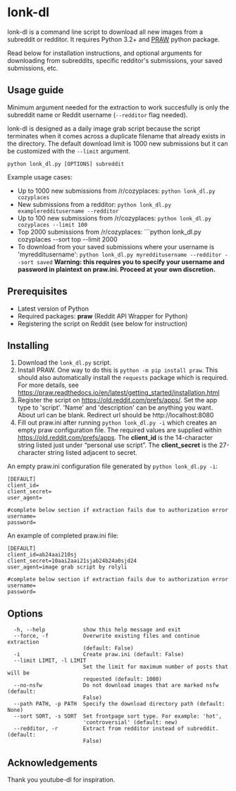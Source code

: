 # lonk-dl

lonk-dl is a command line script to download all new images from a subreddit or redditor. It requires Python 3.2+ and [PRAW](https://praw.readthedocs.io/en/latest/) python package.

Read below for installation instructions, and optional arguments for downloading from subreddits, specific redditor's submissions, your saved submissions, etc.


## Usage guide

Minimum argument needed for the extraction to work succesfully is only the subreddit name or Reddit username (```--redditor``` flag needed).

lonk-dl is designed as a daily image grab script because the script terminates when it comes across a duplicate filename that already exists in the directory. The default download limit is 1000 new submissions but it can be customized with the ```--limit``` argument.

```python lonk_dl.py [OPTIONS] subreddit```

Example usage cases:
* Up to 1000 new submissions from /r/cozyplaces: ```python lonk_dl.py cozyplaces```
* New submissions from a redditor: ```python lonk_dl.py exampleredditusername --redditor```
* Up to 100 new submissions from /r/cozyplaces: ```python lonk_dl.py cozyplaces --limit 100```
* Top 2000 submissions from /r/cozyplaces: ```python lonk_dl.py cozyplaces --sort top --limit 2000
* To download from your saved submissions where your username is 'myredditusername': ```python lonk_dl.py myredditusername --redditor --sort saved``` **Warning: this requires you to specify your username and password in plaintext on praw.ini. Proceed at your own discretion.**

## Prerequisites

* Latest version of Python
* Required packages: **praw** (Reddit API Wrapper for Python)
* Registering the script on Reddit (see below for instruction)

## Installing

1. Download the ```lonk_dl.py``` script.
2. Install PRAW. One way to do this is ```python -m pip install praw```. This should also automatically install the ```requests``` package which is required. For more details, see https://praw.readthedocs.io/en/latest/getting_started/installation.html 
3. Register the script on https://old.reddit.com/prefs/apps/. Set the app type to 'script'. 'Name' and 'description' can be anything you want. About url can be blank. Redirect url should be http://localhost:8080
4. Fill out praw.ini after running ```python lonk_dl.py -i``` which creates an empty praw configuration file. The required values are supplied within https://old.reddit.com/prefs/apps. The **client_id** is the 14-character string listed just under “personal use script”. The **client_secret** is the 27-character string listed adjacent to secret.

An empty praw.ini configuration file generated by ```python lonk_dl.py -i```:

```
[DEFAULT]
client_id=
client_secret=
user_agent=

#complete below section if extraction fails due to authorization error
username=
password=
```

An example of completed praw.ini file:
```
[DEFAULT]
client_id=ab24aai210sj
client_secret=10aai2aai21sjab24b24a0sjd24
user_agent=image grab script by rolyli

#complete below section if extraction fails due to authorization error
username=
password=
```

## Options
```            
  -h, --help            show this help message and exit
  --force, -f           Overwrite existing files and continue extraction
                        (default: False)
  -i                    Create praw.ini (default: False)
  --limit LIMIT, -l LIMIT
                        Set the limit for maximum number of posts that will be
                        requested (default: 1000)
  --no-nsfw             Do not download images that are marked nsfw (default:
                        False)
  --path PATH, -p PATH  Specify the download directory path (default: None)
  --sort SORT, -s SORT  Set frontpage sort type. For example: 'hot',
                        'controversial' (default: new)
  --redditor, -r        Extract from redditor instead of subreddit. (default:
                        False)
```

## Acknowledgements
Thank you youtube-dl for inspiration.
